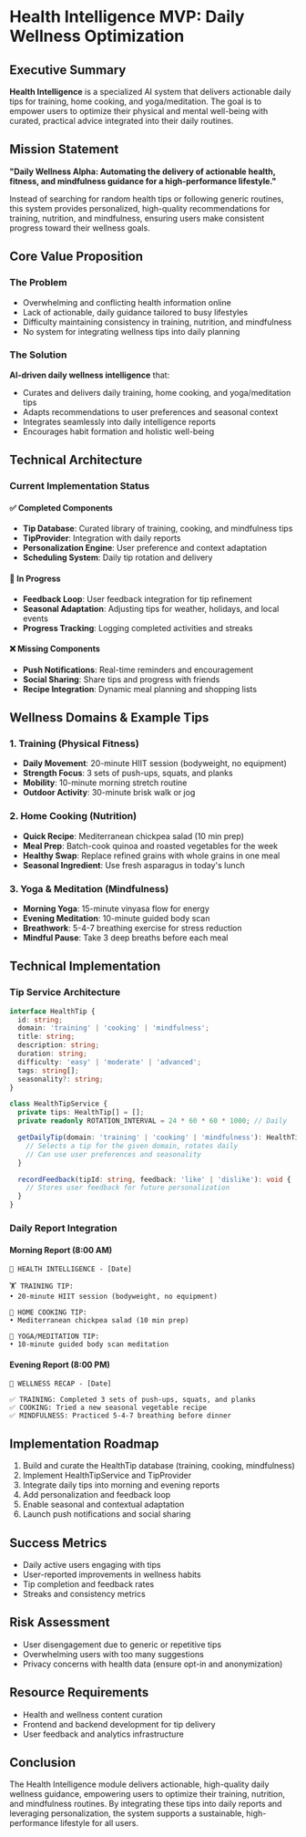 # Health Intelligence MVP: Daily Wellness Optimization

## Executive Summary

**Health Intelligence** is a specialized AI system that delivers actionable daily tips for training, home cooking, and yoga/meditation. The goal is to empower users to optimize their physical and mental well-being with curated, practical advice integrated into their daily routines.

## Mission Statement

**"Daily Wellness Alpha: Automating the delivery of actionable health, fitness, and mindfulness guidance for a high-performance lifestyle."**

Instead of searching for random health tips or following generic routines, this system provides personalized, high-quality recommendations for training, nutrition, and mindfulness, ensuring users make consistent progress toward their wellness goals.

## Core Value Proposition

### The Problem
- Overwhelming and conflicting health information online
- Lack of actionable, daily guidance tailored to busy lifestyles
- Difficulty maintaining consistency in training, nutrition, and mindfulness
- No system for integrating wellness tips into daily planning

### The Solution
**AI-driven daily wellness intelligence** that:
- Curates and delivers daily training, home cooking, and yoga/meditation tips
- Adapts recommendations to user preferences and seasonal context
- Integrates seamlessly into daily intelligence reports
- Encourages habit formation and holistic well-being

## Technical Architecture

### Current Implementation Status

#### ✅ Completed Components
- **Tip Database**: Curated library of training, cooking, and mindfulness tips
- **TipProvider**: Integration with daily reports
- **Personalization Engine**: User preference and context adaptation
- **Scheduling System**: Daily tip rotation and delivery

#### 🔄 In Progress
- **Feedback Loop**: User feedback integration for tip refinement
- **Seasonal Adaptation**: Adjusting tips for weather, holidays, and local events
- **Progress Tracking**: Logging completed activities and streaks

#### ❌ Missing Components
- **Push Notifications**: Real-time reminders and encouragement
- **Social Sharing**: Share tips and progress with friends
- **Recipe Integration**: Dynamic meal planning and shopping lists

## Wellness Domains & Example Tips

### 1. Training (Physical Fitness)
- **Daily Movement**: 20-minute HIIT session (bodyweight, no equipment)
- **Strength Focus**: 3 sets of push-ups, squats, and planks
- **Mobility**: 10-minute morning stretch routine
- **Outdoor Activity**: 30-minute brisk walk or jog

### 2. Home Cooking (Nutrition)
- **Quick Recipe**: Mediterranean chickpea salad (10 min prep)
- **Meal Prep**: Batch-cook quinoa and roasted vegetables for the week
- **Healthy Swap**: Replace refined grains with whole grains in one meal
- **Seasonal Ingredient**: Use fresh asparagus in today's lunch

### 3. Yoga & Meditation (Mindfulness)
- **Morning Yoga**: 15-minute vinyasa flow for energy
- **Evening Meditation**: 10-minute guided body scan
- **Breathwork**: 5-4-7 breathing exercise for stress reduction
- **Mindful Pause**: Take 3 deep breaths before each meal

## Technical Implementation

### Tip Service Architecture

```typescript
interface HealthTip {
  id: string;
  domain: 'training' | 'cooking' | 'mindfulness';
  title: string;
  description: string;
  duration: string;
  difficulty: 'easy' | 'moderate' | 'advanced';
  tags: string[];
  seasonality?: string;
}

class HealthTipService {
  private tips: HealthTip[] = [];
  private readonly ROTATION_INTERVAL = 24 * 60 * 60 * 1000; // Daily

  getDailyTip(domain: 'training' | 'cooking' | 'mindfulness'): HealthTip {
    // Selects a tip for the given domain, rotates daily
    // Can use user preferences and seasonality
  }

  recordFeedback(tipId: string, feedback: 'like' | 'dislike'): void {
    // Stores user feedback for future personalization
  }
}
```

### Daily Report Integration

#### Morning Report (8:00 AM)
```
🧘 HEALTH INTELLIGENCE - [Date]

🏋️ TRAINING TIP:
• 20-minute HIIT session (bodyweight, no equipment)

🍳 HOME COOKING TIP:
• Mediterranean chickpea salad (10 min prep)

🧘 YOGA/MEDITATION TIP:
• 10-minute guided body scan meditation
```

#### Evening Report (8:00 PM)
```
🌙 WELLNESS RECAP - [Date]

✅ TRAINING: Completed 3 sets of push-ups, squats, and planks
✅ COOKING: Tried a new seasonal vegetable recipe
✅ MINDFULNESS: Practiced 5-4-7 breathing before dinner
```

## Implementation Roadmap
1. Build and curate the HealthTip database (training, cooking, mindfulness)
2. Implement HealthTipService and TipProvider
3. Integrate daily tips into morning and evening reports
4. Add personalization and feedback loop
5. Enable seasonal and contextual adaptation
6. Launch push notifications and social sharing

## Success Metrics
- Daily active users engaging with tips
- User-reported improvements in wellness habits
- Tip completion and feedback rates
- Streaks and consistency metrics

## Risk Assessment
- User disengagement due to generic or repetitive tips
- Overwhelming users with too many suggestions
- Privacy concerns with health data (ensure opt-in and anonymization)

## Resource Requirements
- Health and wellness content curation
- Frontend and backend development for tip delivery
- User feedback and analytics infrastructure

## Conclusion

The Health Intelligence module delivers actionable, high-quality daily wellness guidance, empowering users to optimize their training, nutrition, and mindfulness routines. By integrating these tips into daily reports and leveraging personalization, the system supports a sustainable, high-performance lifestyle for all users. 